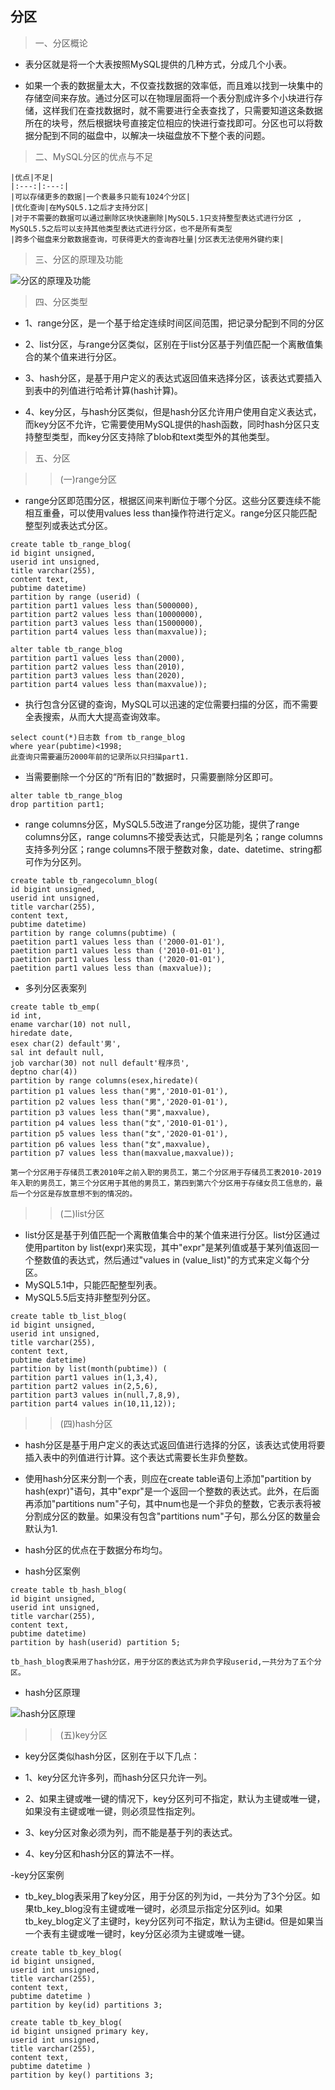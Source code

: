 ## 分区
>一、分区概论
- 表分区就是将一个大表按照MySQL提供的几种方式，分成几个小表。

- 如果一个表的数据量太大，不仅查找数据的效率低，而且难以找到一块集中的存储空间来存放。通过分区可以在物理层面将一个表分割成许多个小块进行存储，这样我们在查找数据时，就不需要进行全表查找了，只需要知道这条数据所在的块号，然后根据块号直接定位相应的快进行查找即可。分区也可以将数据分配到不同的磁盘中，以解决一块磁盘放不下整个表的问题。

>二、MySQL分区的优点与不足

    |优点|不足|
    |:---:|:---:|
    |可以存储更多的数据|一个表最多只能有1024个分区|
    |优化查询|在MySQL5.1之后才支持分区|
    |对于不需要的数据可以通过删除区块快速删除|MySQL5.1只支持整型表达式进行分区 , MySQL5.5之后可以支持其他类型表达式进行分区，也不是所有类型
    |跨多个磁盘来分散数据查询，可获得更大的查询吞吐量|分区表无法使用外键约束|

>三、分区的原理及功能

![分区的原理及功能](分区的原理及功能.png)

>四、分区类型
- 1、range分区，是一个基于给定连续时间区间范围，把记录分配到不同的分区

- 2、list分区，与range分区类似，区别在于list分区基于列值匹配一个离散值集合的某个值来进行分区。

- 3、hash分区，是基于用户定义的表达式返回值来选择分区，该表达式要插入到表中的列值进行哈希计算(hash计算)。

- 4、key分区，与hash分区类似，但是hash分区允许用户使用自定义表达式，而key分区不允许，它需要使用MySQL提供的hash函数，同时hash分区只支持整型类型，而key分区支持除了blob和text类型外的其他类型。

>五、分区

>>(一)range分区
- range分区即范围分区，根据区间来判断位于哪个分区。这些分区要连续不能相互重叠，可以使用values less than操作符进行定义。range分区只能匹配整型列或表达式分区。
```
create table tb_range_blog(
id bigint unsigned,
userid int unsigned,
title varchar(255),
content text,
pubtime datetime)
partition by range (userid) (
partition part1 values less than(5000000),
partition part2 values less than(10000000),
partition part3 values less than(15000000),
partition part4 values less than(maxvalue));
```
```
alter table tb_range_blog
partition part1 values less than(2000),
partition part2 values less than(2010),
partition part3 values less than(2020),
partition part4 values less than(maxvalue));
```
- 执行包含分区键的查询，MySQL可以迅速的定位需要扫描的分区，而不需要全表搜索，从而大大提高查询效率。
```
select count(*)日志数 from tb_range_blog
where year(pubtime)<1998;
此查询只需要遍历2000年前的记录所以只扫描part1.
```

- 当需要删除一个分区的“所有旧的”数据时，只需要删除分区即可。
```
alter table tb_range_blog
drop partition part1;
```

- range columns分区，MySQL5.5改进了range分区功能，提供了range columns分区，range columns不接受表达式，只能是列名；range columns支持多列分区；range columns不限于整数对象，date、datetime、string都可作为分区列。
```
create table tb_rangecolumn_blog(
id bigint unsigned,
userid int unsigned,
title varchar(255),
content text,
pubtime datetime)
partition by range columns(pubtime) (
paetition part1 values less than ('2000-01-01'),
paetition part1 values less than ('2010-01-01'),
paetition part1 values less than ('2020-01-01'),
paetition part1 values less than (maxvalue));
```

- 多列分区表案列
```
create table tb_emp(
id int,
ename varchar(10) not null,
hiredate date,
esex char(2) default'男',
sal int default null,
job varchar(30) not null default'程序员',
deptno char(4))
partition by range columns(esex,hiredate)(
partition p1 values less than("男",'2010-01-01'),
partition p2 values less than("男",'2020-01-01'),
partition p3 values less than("男",maxvalue),
partition p4 values less than("女",'2010-01-01'),
partition p5 values less than("女",'2020-01-01'),
partition p6 values less than("女",maxvalue),
partition p7 values less than(maxvalue,maxvalue));

第一个分区用于存储员工表2010年之前入职的男员工，第二个分区用于存储员工表2010-2019年入职的男员工，第三个分区用于其他的男员工，第四到第六个分区用于存储女员工信息的，最后一个分区是存放意想不到的情况的。
```
>>(二)list分区

- list分区是基于列值匹配一个离散值集合中的某个值来进行分区。list分区通过使用partiton by list(expr)来实现，其中"expr"是某列值或基于某列值返回一个整数值的表达式，然后通过"values in (value_list)"的方式来定义每个分区。
- MySQL5.1中，只能匹配整型列表。
- MySQL5.5后支持非整型列分区。
```
create table tb_list_blog(
id bigint unsigned,
userid int unsigned,
title varchar(255),
content text,
pubtime datetime)
partition by list(month(pubtime)) (
partition part1 values in(1,3,4),
partition part2 values in(2,5,6),
partition part3 values in(null,7,8,9),
partition part4 values in(10,11,12));
```

>>(四)hash分区
- hash分区是基于用户定义的表达式返回值进行选择的分区，该表达式使用将要插入表中的列值进行计算。这个表达式需要长生非负整数。

- 使用hash分区来分割一个表，则应在create table语句上添加"partition by hash(expr)"语句，其中"expr"是一个返回一个整数的表达式。此外，在后面再添加"partitions num"子句，其中num也是一个非负的整数，它表示表将被分割成分区的数量。如果没有包含"partitions num"子句，那么分区的数量会默认为1.

- hash分区的优点在于数据分布均匀。

- hash分区案例
```
create table tb_hash_blog(
id bigint unsigned,
userid int unsigned,
title varchar(255),
content text,
pubtime datetime)
partition by hash(userid) partition 5;

tb_hash_blog表采用了hash分区，用于分区的表达式为非负字段userid,一共分为了五个分区。
```

- hash分区原理

![hash分区原理](hash分区原理.png)

>>(五)key分区
- key分区类似hash分区，区别在于以下几点：
- 1、key分区允许多列，而hash分区只允许一列。

- 2、如果主键或唯一键的情况下，key分区列可不指定，默认为主键或唯一键，如果没有主键或唯一键，则必须显性指定列。

- 3、key分区对象必须为列，而不能是基于列的表达式。
- 4、key分区和hash分区的算法不一样。

-key分区案例
- tb_key_blog表采用了key分区，用于分区的列为id，一共分为了3个分区。如果tb_key_blog没有主键或唯一键时，必须显示指定分区列id。如果tb_key_blog定义了主键时，key分区列可不指定，默认为主键id。但是如果当一个表有主键或唯一键时，key分区必须为主键或唯一键。
```
create table tb_key_blog(
id bigint unsigned,
userid int unsigned,
title varchar(255),
content text,
pubtime datetime )
partition by key(id) partitions 3; 
```

```
create table tb_key_blog(
id bigint unsigned primary key,
userid int unsigned,
title varchar(255),
content text,
pubtime datetime )
partition by key() partitions 3; 
```

